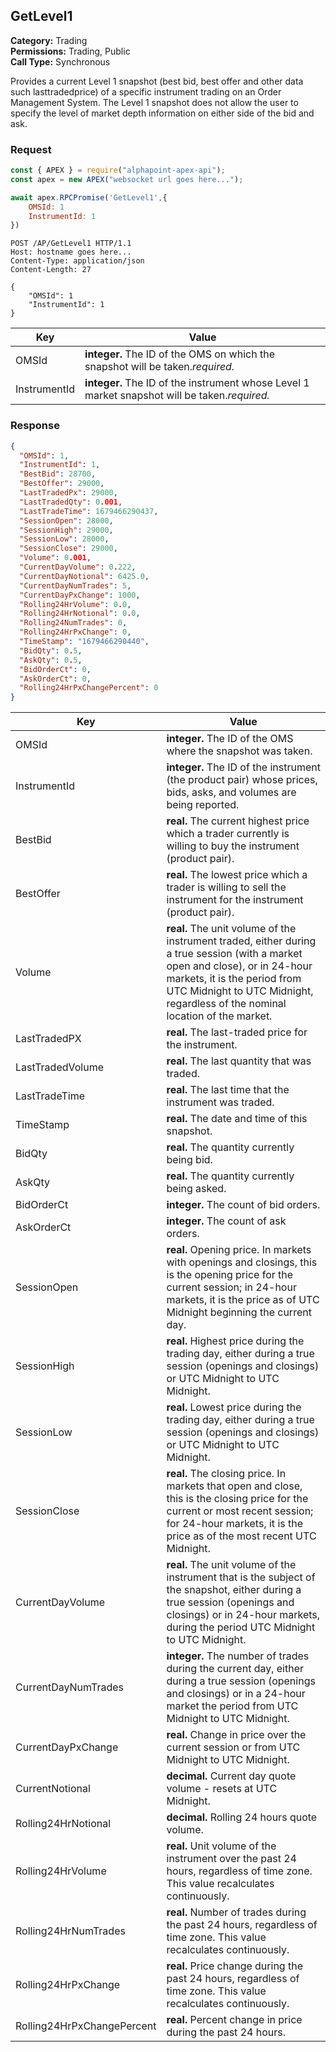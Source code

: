 ## GetLevel1

**Category:** Trading<br />
**Permissions:** Trading, Public<br />
**Call Type:** Synchronous

Provides a current Level 1 snapshot (best bid, best offer and other data such lasttradedprice) of a specific instrument trading on an Order Management System. The Level 1 snapshot does not allow the user to specify the level of market depth information on either side of the bid and ask.

### Request

```javascript
const { APEX } = require("alphapoint-apex-api");
const apex = new APEX("websocket url goes here...");

await apex.RPCPromise('GetLevel1',{
    OMSId: 1
    InstrumentId: 1
})
```

```http
POST /AP/GetLevel1 HTTP/1.1
Host: hostname goes here...
Content-Type: application/json
Content-Length: 27

{
    "OMSId": 1
    "InstrumentId": 1
}
```

| Key          | Value                                                                                         |
| ------------ | --------------------------------------------------------------------------------------------- |
| OMSId        | **integer.** The ID of the OMS on which the snapshot will be taken._required._                |
| InstrumentId | **integer.** The ID of the instrument whose Level 1 market snapshot will be taken._required._ |

### Response

```json
{
  "OMSId": 1,
  "InstrumentId": 1,
  "BestBid": 28700,
  "BestOffer": 29000,
  "LastTradedPx": 29000,
  "LastTradedQty": 0.001,
  "LastTradeTime": 1679466290437,
  "SessionOpen": 28000,
  "SessionHigh": 29000,
  "SessionLow": 28000,
  "SessionClose": 29000,
  "Volume": 0.001,
  "CurrentDayVolume": 0.222,
  "CurrentDayNotional": 6425.0,
  "CurrentDayNumTrades": 5,
  "CurrentDayPxChange": 1000,
  "Rolling24HrVolume": 0.0,
  "Rolling24HrNotional": 0.0,
  "Rolling24NumTrades": 0,
  "Rolling24HrPxChange": 0,
  "TimeStamp": "1679466290440",
  "BidQty": 0.5,
  "AskQty": 0.5,
  "BidOrderCt": 0,
  "AskOrderCt": 0,
  "Rolling24HrPxChangePercent": 0
}
```

| Key                        | Value                                                                                                                                                                                                                                         |
| -------------------------- | --------------------------------------------------------------------------------------------------------------------------------------------------------------------------------------------------------------------------------------------- |
| OMSId                      | **integer.** The ID of the OMS where the snapshot was taken.                                                                                                                                                                                  |
| InstrumentId               | **integer.** The ID of the instrument (the product pair) whose prices, bids, asks, and volumes are being reported.                                                                                                                            |
| BestBid                    | **real.** The current highest price which a trader currently is willing to buy the instrument (product pair).                                                                                                                                 |
| BestOffer                  | **real.** The lowest price which a trader is willing to sell the instrument for the instrument (product pair).                                                                                                                                |
| Volume                     | **real.** The unit volume of the instrument traded, either during a true session (with a market open and close), or in 24-hour markets, it is the period from UTC Midnight to UTC Midnight, regardless of the nominal location of the market. |
| LastTradedPX               | **real.** The last-traded price for the instrument.                                                                                                                                                                                           |
| LastTradedVolume           | **real.** The last quantity that was traded.                                                                                                                                                                                                  |
| LastTradeTime              | **real.** The last time that the instrument was traded.                                                                                                                                                                                       |
| TimeStamp                  | **real.** The date and time of this snapshot.                                                                                                                                                                                                 |
| BidQty                     | **real.** The quantity currently being bid.                                                                                                                                                                                                   |
| AskQty                     | **real.** The quantity currently being asked.                                                                                                                                                                                                 |
| BidOrderCt                 | **integer.** The count of bid orders.                                                                                                                                                                                                         |
| AskOrderCt                 | **integer.** The count of ask orders.                                                                                                                                                                                                         |
| SessionOpen                | **real.** Opening price. In markets with openings and closings, this is the opening price for the current session; in 24-hour markets, it is the price as of UTC Midnight beginning the current day.                                          |
| SessionHigh                | **real.** Highest price during the trading day, either during a true session (openings and closings) or UTC Midnight to UTC Midnight.                                                                                                         |
| SessionLow                 | **real.** Lowest price during the trading day, either during a true session (openings and closings) or UTC Midnight to UTC Midnight.                                                                                                          |
| SessionClose               | **real.** The closing price. In markets that open and close, this is the closing price for the current or most recent session; for 24-hour markets, it is the price as of the most recent UTC Midnight.                                       |
| CurrentDayVolume           | **real.** The unit volume of the instrument that is the subject of the snapshot, either during a true session (openings and closings) or in 24-hour markets, during the period UTC Midnight to UTC Midnight.                                  |
| CurrentDayNumTrades        | **integer.** The number of trades during the current day, either during a true session (openings and closings) or in a 24-hour market the period from UTC Midnight to UTC Midnight.                                                           |
| CurrentDayPxChange         | **real.** Change in price over the current session or from UTC Midnight to UTC Midnight.                                                                                                                                                      |
| CurrentNotional            | **decimal.** Current day quote volume - resets at UTC Midnight.                                                                                                                                                                               |
| Rolling24HrNotional        | **decimal.** Rolling 24 hours quote volume.                                                                                                                                                                                                   |
| Rolling24HrVolume          | **real.** Unit volume of the instrument over the past 24 hours, regardless of time zone. This value recalculates continuously.                                                                                                                |
| Rolling24HrNumTrades       | **real.** Number of trades during the past 24 hours, regardless of time zone. This value recalculates continuously.                                                                                                                           |
| Rolling24HrPxChange        | **real.** Price change during the past 24 hours, regardless of time zone. This value recalculates continuously.                                                                                                                               |
| Rolling24HrPxChangePercent | **real.** Percent change in price during the past 24 hours.                                                                                                                                                                                   |
